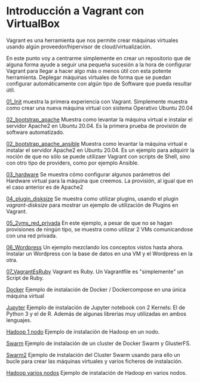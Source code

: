 # Introducción a Vagrant con VirtualBox


Vagrant es una herramienta que nos permite crear máquinas virtuales usando algún proveedor/hipervisor de cloud/virtualización.

En este punto voy a centrarme simplemente en crear un repositorio que de alguna forma ayude a seguir una pequeña sucesión a la hora de configurar Vagrant para llegar a hacer algo más o menos útil con esta potente herramienta. Deplegar máquinas virtuales de forma que se puedan configurar automáticamente con algún tipo de Software que pueda resultar útil.

[01_Init](./01_init/READE.md) muestra la primera experiencia con Vagrant. Simplemente muestra como crear una nueva máquina virtual con sistema Operativo Ubuntu 20.04

[02_bootstrap_apache](02_bootstrap_apache/README.md) Muestra como levantar la máquina virtual e instalar el servidor Apache2 en Ubuntu 20.04. Es la primera prueba de provisión de software automatizado.

[02_bootstrap_apache_ansible](02_bootstrap_apache2_ansible/README.md) Muestra como levantar la máquina virtual e instalar el servidor Apache2 en Ubuntu 20.04. Es un ejemplo para adquirir la noción de que no sólo se puede utilizaer Vagrant con scripts de Shell, sino con otro tipo de providers, como por ejemplo Ansible.

[03_hardware](03_hardware/README.md) Se muestra cómo configurar algunos parámetros del Hardware virtual para la máquina que creemos. La provisión, al igual que en el caso anterior es de Apache2

[04_plugin_disksize](04_plugin_disksize/README.md) Se muestra como utilizar plugins, usando el plugin _vagrant-disksize_ para mostrar un ejemplo de utilización de Plugins en Vagrant.

[05_2vms_red_privada](05_2vms_red_privada/README.md) En este ejemplo, a pesar de que no se hagan provisiones de ningún tipo, se muestra como utilizar 2 VMs comunicandose con una red privada.

[06_Wordpress](06_Wordpress/README.md) Un ejemplo mezclando los conceptos vistos hasta ahora. Instalar un Wordpress con la base de datos en una VM y el Wordpress en la otra.

[07_VagrantEsRuby](07_VagrantEsRuby/README.md) Vagrant es Ruby. Un Vagrantfile es "simplemente" un Script de Ruby.

[Docker](Docker/README.md) Ejemplo de instalación de Docker / Dockercompose en una única máquina virtual

[Jupyter](Jupyter/README.md) Ejemplo de instalación de Jupyter notebook con 2 Kernels: El de Python 3 y el de R. Además de algunas librerías muy utilizadas en ambos lenguajes.

[Hadoop 1 nodo](Hadoop01/README.md) Ejemplo de instalación de Hadoop en un nodo.

[Swarm](swarm/README.md) Ejemplo de instalación de un cluster de Docker Swarm y GlusterFS.

[Swarm2](Swarm2/README.md) Ejemplo de instalación del Cluster Swarm usando para ello un bucle para crear las máquinas virtuales y varios ficheros de instalación.

[Hadoop varios nodos](Hadoop02/README.md) Ejemplo de instalación de Hadoop en varios nodos.
